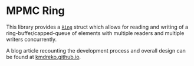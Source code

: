 # MPMC Ring

This library provides a [`Ring`](https://github.com/kmdreko/mpmc_ring/blob/master/src/lib.rs#L56) 
struct which allows for reading and writing of a ring-buffer/capped-queue of
elements with multiple readers and multiple writers concurrently.

A blog article recounting the development process and overall design can be
found at [kmdreko.github.io](https://kmdreko.github.io/posts/20191003/a-simple-lock-free-ring-buffer/).

